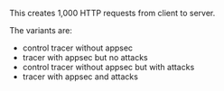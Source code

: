 This creates 1,000 HTTP requests from client to server.

The variants are:
- control tracer without appsec
- tracer with appsec but no attacks
- control tracer without appsec but with attacks
- tracer with appsec and attacks

